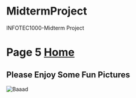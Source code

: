 # MidtermProject
INFOTEC1000-Midterm Project
# Page 5 [Home](README.md)
## Please Enjoy Some Fun Pictures

![Baaad](https://i.redd.it/oe1haxez3ld51.png)
